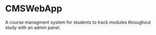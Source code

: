 # CMSWebApp
A course managment system for students to track modules throughout study with an admin panel.
